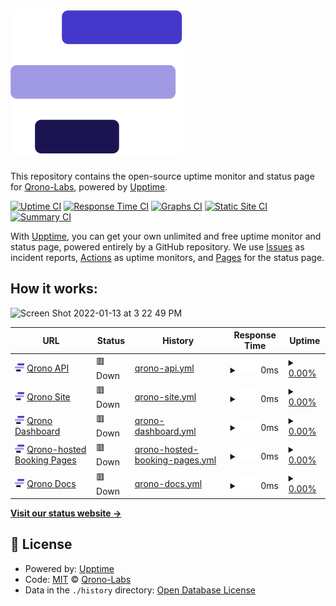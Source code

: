 # [![Qrono Uptime](https://raw.githubusercontent.com/Qrono-Labs/uptime/4b7ab1139485f65c7462ae0ac4afa56f99539f02/assets/qrono-icon.svg)](https://qrono.dev)

This repository contains the open-source uptime monitor and status page for [Qrono-Labs](https://status.qrono.dev), powered by [Upptime](https://github.com/upptime/upptime).

[![Uptime CI](https://github.com/Qrono-Labs/uptime/workflows/Uptime%20CI/badge.svg)](https://github.com/Qrono-Labs/uptime/actions?query=workflow%3A%22Uptime+CI%22)
[![Response Time CI](https://github.com/Qrono-Labs/uptime/workflows/Response%20Time%20CI/badge.svg)](https://github.com/Qrono-Labs/uptime/actions?query=workflow%3A%22Response+Time+CI%22)
[![Graphs CI](https://github.com/Qrono-Labs/uptime/workflows/Graphs%20CI/badge.svg)](https://github.com/Qrono-Labs/uptime/actions?query=workflow%3A%22Graphs+CI%22)
[![Static Site CI](https://github.com/Qrono-Labs/uptime/workflows/Static%20Site%20CI/badge.svg)](https://github.com/Qrono-Labs/uptime/actions?query=workflow%3A%22Static+Site+CI%22)
[![Summary CI](https://github.com/Qrono-Labs/uptime/workflows/Summary%20CI/badge.svg)](https://github.com/Qrono-Labs/uptime/actions?query=workflow%3A%22Summary+CI%22)

With [Upptime](https://upptime.js.org), you can get your own unlimited and free uptime monitor and status page, powered entirely by a GitHub repository. We use [Issues](https://github.com/Qrono-Labs/uptime/issues) as incident reports, [Actions](https://github.com/Qrono-Labs/uptime/actions) as uptime monitors, and [Pages](https://status.qrono.dev) for the status page.

## How it works:

<img width="828" alt="Screen Shot 2022-01-13 at 3 22 49 PM" src="https://user-images.githubusercontent.com/25114792/149403653-5013acb8-a42a-4691-9692-f65898e46404.png">

<!--start: status pages-->
<!-- This summary is generated by Upptime (https://github.com/upptime/upptime) -->
<!-- Do not edit this manually, your changes will be overwritten -->
<!-- prettier-ignore -->
| URL | Status | History | Response Time | Uptime |
| --- | ------ | ------- | ------------- | ------ |
| <img alt="" src="https://raw.githubusercontent.com/Qrono-Labs/uptime/4b7ab1139485f65c7462ae0ac4afa56f99539f02/assets/qrono-icon.svg" height="13"> [Qrono API](https://qrono.dev/api/) | 🟥 Down | [qrono-api.yml](https://github.com/Qrono-Labs/uptime/commits/HEAD/history/qrono-api.yml) | <details><summary><img alt="Response time graph" src="./graphs/qrono-api/response-time-week.png" height="20"> 0ms</summary><br><a href="https://status.qrono.dev/history/qrono-api"><img alt="Response time 0" src="https://img.shields.io/endpoint?url=https%3A%2F%2Fraw.githubusercontent.com%2FQrono-Labs%2Fuptime%2FHEAD%2Fapi%2Fqrono-api%2Fresponse-time.json"></a><br><a href="https://status.qrono.dev/history/qrono-api"><img alt="24-hour response time 0" src="https://img.shields.io/endpoint?url=https%3A%2F%2Fraw.githubusercontent.com%2FQrono-Labs%2Fuptime%2FHEAD%2Fapi%2Fqrono-api%2Fresponse-time-day.json"></a><br><a href="https://status.qrono.dev/history/qrono-api"><img alt="7-day response time 0" src="https://img.shields.io/endpoint?url=https%3A%2F%2Fraw.githubusercontent.com%2FQrono-Labs%2Fuptime%2FHEAD%2Fapi%2Fqrono-api%2Fresponse-time-week.json"></a><br><a href="https://status.qrono.dev/history/qrono-api"><img alt="30-day response time 0" src="https://img.shields.io/endpoint?url=https%3A%2F%2Fraw.githubusercontent.com%2FQrono-Labs%2Fuptime%2FHEAD%2Fapi%2Fqrono-api%2Fresponse-time-month.json"></a><br><a href="https://status.qrono.dev/history/qrono-api"><img alt="1-year response time 0" src="https://img.shields.io/endpoint?url=https%3A%2F%2Fraw.githubusercontent.com%2FQrono-Labs%2Fuptime%2FHEAD%2Fapi%2Fqrono-api%2Fresponse-time-year.json"></a></details> | <details><summary><a href="https://status.qrono.dev/history/qrono-api">0.00%</a></summary><a href="https://status.qrono.dev/history/qrono-api"><img alt="All-time uptime 30.24%" src="https://img.shields.io/endpoint?url=https%3A%2F%2Fraw.githubusercontent.com%2FQrono-Labs%2Fuptime%2FHEAD%2Fapi%2Fqrono-api%2Fuptime.json"></a><br><a href="https://status.qrono.dev/history/qrono-api"><img alt="24-hour uptime 0.00%" src="https://img.shields.io/endpoint?url=https%3A%2F%2Fraw.githubusercontent.com%2FQrono-Labs%2Fuptime%2FHEAD%2Fapi%2Fqrono-api%2Fuptime-day.json"></a><br><a href="https://status.qrono.dev/history/qrono-api"><img alt="7-day uptime 0.00%" src="https://img.shields.io/endpoint?url=https%3A%2F%2Fraw.githubusercontent.com%2FQrono-Labs%2Fuptime%2FHEAD%2Fapi%2Fqrono-api%2Fuptime-week.json"></a><br><a href="https://status.qrono.dev/history/qrono-api"><img alt="30-day uptime 0.00%" src="https://img.shields.io/endpoint?url=https%3A%2F%2Fraw.githubusercontent.com%2FQrono-Labs%2Fuptime%2FHEAD%2Fapi%2Fqrono-api%2Fuptime-month.json"></a><br><a href="https://status.qrono.dev/history/qrono-api"><img alt="1-year uptime 0.00%" src="https://img.shields.io/endpoint?url=https%3A%2F%2Fraw.githubusercontent.com%2FQrono-Labs%2Fuptime%2FHEAD%2Fapi%2Fqrono-api%2Fuptime-year.json"></a></details>
| <img alt="" src="https://raw.githubusercontent.com/Qrono-Labs/uptime/4b7ab1139485f65c7462ae0ac4afa56f99539f02/assets/qrono-icon.svg" height="13"> [Qrono Site](https://qrono.dev/) | 🟥 Down | [qrono-site.yml](https://github.com/Qrono-Labs/uptime/commits/HEAD/history/qrono-site.yml) | <details><summary><img alt="Response time graph" src="./graphs/qrono-site/response-time-week.png" height="20"> 0ms</summary><br><a href="https://status.qrono.dev/history/qrono-site"><img alt="Response time 0" src="https://img.shields.io/endpoint?url=https%3A%2F%2Fraw.githubusercontent.com%2FQrono-Labs%2Fuptime%2FHEAD%2Fapi%2Fqrono-site%2Fresponse-time.json"></a><br><a href="https://status.qrono.dev/history/qrono-site"><img alt="24-hour response time 0" src="https://img.shields.io/endpoint?url=https%3A%2F%2Fraw.githubusercontent.com%2FQrono-Labs%2Fuptime%2FHEAD%2Fapi%2Fqrono-site%2Fresponse-time-day.json"></a><br><a href="https://status.qrono.dev/history/qrono-site"><img alt="7-day response time 0" src="https://img.shields.io/endpoint?url=https%3A%2F%2Fraw.githubusercontent.com%2FQrono-Labs%2Fuptime%2FHEAD%2Fapi%2Fqrono-site%2Fresponse-time-week.json"></a><br><a href="https://status.qrono.dev/history/qrono-site"><img alt="30-day response time 0" src="https://img.shields.io/endpoint?url=https%3A%2F%2Fraw.githubusercontent.com%2FQrono-Labs%2Fuptime%2FHEAD%2Fapi%2Fqrono-site%2Fresponse-time-month.json"></a><br><a href="https://status.qrono.dev/history/qrono-site"><img alt="1-year response time 0" src="https://img.shields.io/endpoint?url=https%3A%2F%2Fraw.githubusercontent.com%2FQrono-Labs%2Fuptime%2FHEAD%2Fapi%2Fqrono-site%2Fresponse-time-year.json"></a></details> | <details><summary><a href="https://status.qrono.dev/history/qrono-site">0.00%</a></summary><a href="https://status.qrono.dev/history/qrono-site"><img alt="All-time uptime 30.24%" src="https://img.shields.io/endpoint?url=https%3A%2F%2Fraw.githubusercontent.com%2FQrono-Labs%2Fuptime%2FHEAD%2Fapi%2Fqrono-site%2Fuptime.json"></a><br><a href="https://status.qrono.dev/history/qrono-site"><img alt="24-hour uptime 0.00%" src="https://img.shields.io/endpoint?url=https%3A%2F%2Fraw.githubusercontent.com%2FQrono-Labs%2Fuptime%2FHEAD%2Fapi%2Fqrono-site%2Fuptime-day.json"></a><br><a href="https://status.qrono.dev/history/qrono-site"><img alt="7-day uptime 0.00%" src="https://img.shields.io/endpoint?url=https%3A%2F%2Fraw.githubusercontent.com%2FQrono-Labs%2Fuptime%2FHEAD%2Fapi%2Fqrono-site%2Fuptime-week.json"></a><br><a href="https://status.qrono.dev/history/qrono-site"><img alt="30-day uptime 0.00%" src="https://img.shields.io/endpoint?url=https%3A%2F%2Fraw.githubusercontent.com%2FQrono-Labs%2Fuptime%2FHEAD%2Fapi%2Fqrono-site%2Fuptime-month.json"></a><br><a href="https://status.qrono.dev/history/qrono-site"><img alt="1-year uptime 0.00%" src="https://img.shields.io/endpoint?url=https%3A%2F%2Fraw.githubusercontent.com%2FQrono-Labs%2Fuptime%2FHEAD%2Fapi%2Fqrono-site%2Fuptime-year.json"></a></details>
| <img alt="" src="https://raw.githubusercontent.com/Qrono-Labs/uptime/4b7ab1139485f65c7462ae0ac4afa56f99539f02/assets/qrono-icon.svg" height="13"> [Qrono Dashboard](https://qrono.dev/dashboard/) | 🟥 Down | [qrono-dashboard.yml](https://github.com/Qrono-Labs/uptime/commits/HEAD/history/qrono-dashboard.yml) | <details><summary><img alt="Response time graph" src="./graphs/qrono-dashboard/response-time-week.png" height="20"> 0ms</summary><br><a href="https://status.qrono.dev/history/qrono-dashboard"><img alt="Response time 0" src="https://img.shields.io/endpoint?url=https%3A%2F%2Fraw.githubusercontent.com%2FQrono-Labs%2Fuptime%2FHEAD%2Fapi%2Fqrono-dashboard%2Fresponse-time.json"></a><br><a href="https://status.qrono.dev/history/qrono-dashboard"><img alt="24-hour response time 0" src="https://img.shields.io/endpoint?url=https%3A%2F%2Fraw.githubusercontent.com%2FQrono-Labs%2Fuptime%2FHEAD%2Fapi%2Fqrono-dashboard%2Fresponse-time-day.json"></a><br><a href="https://status.qrono.dev/history/qrono-dashboard"><img alt="7-day response time 0" src="https://img.shields.io/endpoint?url=https%3A%2F%2Fraw.githubusercontent.com%2FQrono-Labs%2Fuptime%2FHEAD%2Fapi%2Fqrono-dashboard%2Fresponse-time-week.json"></a><br><a href="https://status.qrono.dev/history/qrono-dashboard"><img alt="30-day response time 0" src="https://img.shields.io/endpoint?url=https%3A%2F%2Fraw.githubusercontent.com%2FQrono-Labs%2Fuptime%2FHEAD%2Fapi%2Fqrono-dashboard%2Fresponse-time-month.json"></a><br><a href="https://status.qrono.dev/history/qrono-dashboard"><img alt="1-year response time 0" src="https://img.shields.io/endpoint?url=https%3A%2F%2Fraw.githubusercontent.com%2FQrono-Labs%2Fuptime%2FHEAD%2Fapi%2Fqrono-dashboard%2Fresponse-time-year.json"></a></details> | <details><summary><a href="https://status.qrono.dev/history/qrono-dashboard">0.00%</a></summary><a href="https://status.qrono.dev/history/qrono-dashboard"><img alt="All-time uptime 30.23%" src="https://img.shields.io/endpoint?url=https%3A%2F%2Fraw.githubusercontent.com%2FQrono-Labs%2Fuptime%2FHEAD%2Fapi%2Fqrono-dashboard%2Fuptime.json"></a><br><a href="https://status.qrono.dev/history/qrono-dashboard"><img alt="24-hour uptime 0.00%" src="https://img.shields.io/endpoint?url=https%3A%2F%2Fraw.githubusercontent.com%2FQrono-Labs%2Fuptime%2FHEAD%2Fapi%2Fqrono-dashboard%2Fuptime-day.json"></a><br><a href="https://status.qrono.dev/history/qrono-dashboard"><img alt="7-day uptime 0.00%" src="https://img.shields.io/endpoint?url=https%3A%2F%2Fraw.githubusercontent.com%2FQrono-Labs%2Fuptime%2FHEAD%2Fapi%2Fqrono-dashboard%2Fuptime-week.json"></a><br><a href="https://status.qrono.dev/history/qrono-dashboard"><img alt="30-day uptime 0.00%" src="https://img.shields.io/endpoint?url=https%3A%2F%2Fraw.githubusercontent.com%2FQrono-Labs%2Fuptime%2FHEAD%2Fapi%2Fqrono-dashboard%2Fuptime-month.json"></a><br><a href="https://status.qrono.dev/history/qrono-dashboard"><img alt="1-year uptime 0.00%" src="https://img.shields.io/endpoint?url=https%3A%2F%2Fraw.githubusercontent.com%2FQrono-Labs%2Fuptime%2FHEAD%2Fapi%2Fqrono-dashboard%2Fuptime-year.json"></a></details>
| <img alt="" src="https://raw.githubusercontent.com/Qrono-Labs/uptime/4b7ab1139485f65c7462ae0ac4afa56f99539f02/assets/qrono-icon.svg" height="13"> [Qrono-hosted Booking Pages](https://book.qrono.dev/demo) | 🟥 Down | [qrono-hosted-booking-pages.yml](https://github.com/Qrono-Labs/uptime/commits/HEAD/history/qrono-hosted-booking-pages.yml) | <details><summary><img alt="Response time graph" src="./graphs/qrono-hosted-booking-pages/response-time-week.png" height="20"> 0ms</summary><br><a href="https://status.qrono.dev/history/qrono-hosted-booking-pages"><img alt="Response time 0" src="https://img.shields.io/endpoint?url=https%3A%2F%2Fraw.githubusercontent.com%2FQrono-Labs%2Fuptime%2FHEAD%2Fapi%2Fqrono-hosted-booking-pages%2Fresponse-time.json"></a><br><a href="https://status.qrono.dev/history/qrono-hosted-booking-pages"><img alt="24-hour response time 0" src="https://img.shields.io/endpoint?url=https%3A%2F%2Fraw.githubusercontent.com%2FQrono-Labs%2Fuptime%2FHEAD%2Fapi%2Fqrono-hosted-booking-pages%2Fresponse-time-day.json"></a><br><a href="https://status.qrono.dev/history/qrono-hosted-booking-pages"><img alt="7-day response time 0" src="https://img.shields.io/endpoint?url=https%3A%2F%2Fraw.githubusercontent.com%2FQrono-Labs%2Fuptime%2FHEAD%2Fapi%2Fqrono-hosted-booking-pages%2Fresponse-time-week.json"></a><br><a href="https://status.qrono.dev/history/qrono-hosted-booking-pages"><img alt="30-day response time 0" src="https://img.shields.io/endpoint?url=https%3A%2F%2Fraw.githubusercontent.com%2FQrono-Labs%2Fuptime%2FHEAD%2Fapi%2Fqrono-hosted-booking-pages%2Fresponse-time-month.json"></a><br><a href="https://status.qrono.dev/history/qrono-hosted-booking-pages"><img alt="1-year response time 0" src="https://img.shields.io/endpoint?url=https%3A%2F%2Fraw.githubusercontent.com%2FQrono-Labs%2Fuptime%2FHEAD%2Fapi%2Fqrono-hosted-booking-pages%2Fresponse-time-year.json"></a></details> | <details><summary><a href="https://status.qrono.dev/history/qrono-hosted-booking-pages">0.00%</a></summary><a href="https://status.qrono.dev/history/qrono-hosted-booking-pages"><img alt="All-time uptime 31.95%" src="https://img.shields.io/endpoint?url=https%3A%2F%2Fraw.githubusercontent.com%2FQrono-Labs%2Fuptime%2FHEAD%2Fapi%2Fqrono-hosted-booking-pages%2Fuptime.json"></a><br><a href="https://status.qrono.dev/history/qrono-hosted-booking-pages"><img alt="24-hour uptime 0.00%" src="https://img.shields.io/endpoint?url=https%3A%2F%2Fraw.githubusercontent.com%2FQrono-Labs%2Fuptime%2FHEAD%2Fapi%2Fqrono-hosted-booking-pages%2Fuptime-day.json"></a><br><a href="https://status.qrono.dev/history/qrono-hosted-booking-pages"><img alt="7-day uptime 0.00%" src="https://img.shields.io/endpoint?url=https%3A%2F%2Fraw.githubusercontent.com%2FQrono-Labs%2Fuptime%2FHEAD%2Fapi%2Fqrono-hosted-booking-pages%2Fuptime-week.json"></a><br><a href="https://status.qrono.dev/history/qrono-hosted-booking-pages"><img alt="30-day uptime 0.00%" src="https://img.shields.io/endpoint?url=https%3A%2F%2Fraw.githubusercontent.com%2FQrono-Labs%2Fuptime%2FHEAD%2Fapi%2Fqrono-hosted-booking-pages%2Fuptime-month.json"></a><br><a href="https://status.qrono.dev/history/qrono-hosted-booking-pages"><img alt="1-year uptime 0.00%" src="https://img.shields.io/endpoint?url=https%3A%2F%2Fraw.githubusercontent.com%2FQrono-Labs%2Fuptime%2FHEAD%2Fapi%2Fqrono-hosted-booking-pages%2Fuptime-year.json"></a></details>
| <img alt="" src="https://raw.githubusercontent.com/Qrono-Labs/uptime/4b7ab1139485f65c7462ae0ac4afa56f99539f02/assets/qrono-icon.svg" height="13"> [Qrono Docs](https://docs.qrono.dev/) | 🟥 Down | [qrono-docs.yml](https://github.com/Qrono-Labs/uptime/commits/HEAD/history/qrono-docs.yml) | <details><summary><img alt="Response time graph" src="./graphs/qrono-docs/response-time-week.png" height="20"> 0ms</summary><br><a href="https://status.qrono.dev/history/qrono-docs"><img alt="Response time 0" src="https://img.shields.io/endpoint?url=https%3A%2F%2Fraw.githubusercontent.com%2FQrono-Labs%2Fuptime%2FHEAD%2Fapi%2Fqrono-docs%2Fresponse-time.json"></a><br><a href="https://status.qrono.dev/history/qrono-docs"><img alt="24-hour response time 0" src="https://img.shields.io/endpoint?url=https%3A%2F%2Fraw.githubusercontent.com%2FQrono-Labs%2Fuptime%2FHEAD%2Fapi%2Fqrono-docs%2Fresponse-time-day.json"></a><br><a href="https://status.qrono.dev/history/qrono-docs"><img alt="7-day response time 0" src="https://img.shields.io/endpoint?url=https%3A%2F%2Fraw.githubusercontent.com%2FQrono-Labs%2Fuptime%2FHEAD%2Fapi%2Fqrono-docs%2Fresponse-time-week.json"></a><br><a href="https://status.qrono.dev/history/qrono-docs"><img alt="30-day response time 0" src="https://img.shields.io/endpoint?url=https%3A%2F%2Fraw.githubusercontent.com%2FQrono-Labs%2Fuptime%2FHEAD%2Fapi%2Fqrono-docs%2Fresponse-time-month.json"></a><br><a href="https://status.qrono.dev/history/qrono-docs"><img alt="1-year response time 0" src="https://img.shields.io/endpoint?url=https%3A%2F%2Fraw.githubusercontent.com%2FQrono-Labs%2Fuptime%2FHEAD%2Fapi%2Fqrono-docs%2Fresponse-time-year.json"></a></details> | <details><summary><a href="https://status.qrono.dev/history/qrono-docs">0.00%</a></summary><a href="https://status.qrono.dev/history/qrono-docs"><img alt="All-time uptime 18.07%" src="https://img.shields.io/endpoint?url=https%3A%2F%2Fraw.githubusercontent.com%2FQrono-Labs%2Fuptime%2FHEAD%2Fapi%2Fqrono-docs%2Fuptime.json"></a><br><a href="https://status.qrono.dev/history/qrono-docs"><img alt="24-hour uptime 0.00%" src="https://img.shields.io/endpoint?url=https%3A%2F%2Fraw.githubusercontent.com%2FQrono-Labs%2Fuptime%2FHEAD%2Fapi%2Fqrono-docs%2Fuptime-day.json"></a><br><a href="https://status.qrono.dev/history/qrono-docs"><img alt="7-day uptime 0.00%" src="https://img.shields.io/endpoint?url=https%3A%2F%2Fraw.githubusercontent.com%2FQrono-Labs%2Fuptime%2FHEAD%2Fapi%2Fqrono-docs%2Fuptime-week.json"></a><br><a href="https://status.qrono.dev/history/qrono-docs"><img alt="30-day uptime 0.00%" src="https://img.shields.io/endpoint?url=https%3A%2F%2Fraw.githubusercontent.com%2FQrono-Labs%2Fuptime%2FHEAD%2Fapi%2Fqrono-docs%2Fuptime-month.json"></a><br><a href="https://status.qrono.dev/history/qrono-docs"><img alt="1-year uptime 0.00%" src="https://img.shields.io/endpoint?url=https%3A%2F%2Fraw.githubusercontent.com%2FQrono-Labs%2Fuptime%2FHEAD%2Fapi%2Fqrono-docs%2Fuptime-year.json"></a></details>

<!--end: status pages-->

[**Visit our status website →**](https://status.qrono.dev)

## 📄 License

- Powered by: [Upptime](https://github.com/upptime/upptime)
- Code: [MIT](./LICENSE) © [Qrono-Labs](https://status.qrono.dev)
- Data in the `./history` directory: [Open Database License](https://opendatacommons.org/licenses/odbl/1-0/)
